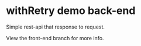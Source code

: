 # withRetry demo back-end

Simple rest-api that response to request.

View the front-end branch for more info.